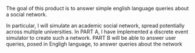 The goal of this product is to answer simple english language queries about a social network. 

In particular, I will simulate an academic social network, spread potentially across multiple universities. 
In PART A, I have implemented a discrete event simulator to create such a network. 
PART B will be able to answer user queries, posed in Engligh language, to answer queries about the network
